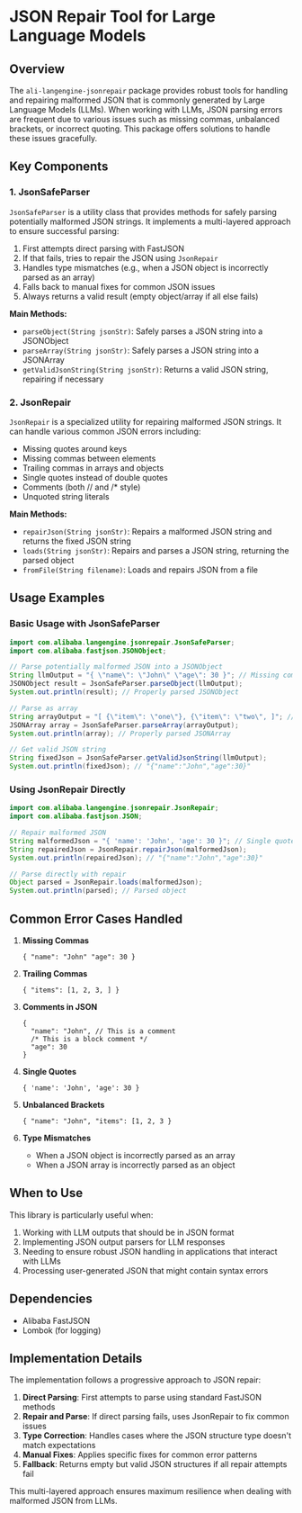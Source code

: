 # JSON Repair Tool for Large Language Models

## Overview

The `ali-langengine-jsonrepair` package provides robust tools for handling and repairing malformed JSON that is commonly generated by Large Language Models (LLMs). When working with LLMs, JSON parsing errors are frequent due to various issues such as missing commas, unbalanced brackets, or incorrect quoting. This package offers solutions to handle these issues gracefully.

## Key Components

### 1. JsonSafeParser

`JsonSafeParser` is a utility class that provides methods for safely parsing potentially malformed JSON strings. It implements a multi-layered approach to ensure successful parsing:

1. First attempts direct parsing with FastJSON
2. If that fails, tries to repair the JSON using `JsonRepair`
3. Handles type mismatches (e.g., when a JSON object is incorrectly parsed as an array)
4. Falls back to manual fixes for common JSON issues
5. Always returns a valid result (empty object/array if all else fails)

**Main Methods:**
- `parseObject(String jsonStr)`: Safely parses a JSON string into a JSONObject
- `parseArray(String jsonStr)`: Safely parses a JSON string into a JSONArray
- `getValidJsonString(String jsonStr)`: Returns a valid JSON string, repairing if necessary

### 2. JsonRepair

`JsonRepair` is a specialized utility for repairing malformed JSON strings. It can handle various common JSON errors including:

- Missing quotes around keys
- Missing commas between elements
- Trailing commas in arrays and objects
- Single quotes instead of double quotes
- Comments (both // and /* style)
- Unquoted string literals

**Main Methods:**
- `repairJson(String jsonStr)`: Repairs a malformed JSON string and returns the fixed JSON string
- `loads(String jsonStr)`: Repairs and parses a JSON string, returning the parsed object
- `fromFile(String filename)`: Loads and repairs JSON from a file

## Usage Examples

### Basic Usage with JsonSafeParser

```java
import com.alibaba.langengine.jsonrepair.JsonSafeParser;
import com.alibaba.fastjson.JSONObject;

// Parse potentially malformed JSON into a JSONObject
String llmOutput = "{ \"name\": \"John\" \"age\": 30 }"; // Missing comma
JSONObject result = JsonSafeParser.parseObject(llmOutput);
System.out.println(result); // Properly parsed JSONObject

// Parse as array
String arrayOutput = "[ {\"item\": \"one\"}, {\"item\": \"two\", ]"; // Trailing comma
JSONArray array = JsonSafeParser.parseArray(arrayOutput);
System.out.println(array); // Properly parsed JSONArray

// Get valid JSON string
String fixedJson = JsonSafeParser.getValidJsonString(llmOutput);
System.out.println(fixedJson); // "{"name":"John","age":30}"
```

### Using JsonRepair Directly

```java
import com.alibaba.langengine.jsonrepair.JsonRepair;
import com.alibaba.fastjson.JSON;

// Repair malformed JSON
String malformedJson = "{ 'name': 'John', 'age': 30 }"; // Single quotes instead of double
String repairedJson = JsonRepair.repairJson(malformedJson);
System.out.println(repairedJson); // "{"name":"John","age":30}"

// Parse directly with repair
Object parsed = JsonRepair.loads(malformedJson);
System.out.println(parsed); // Parsed object
```

## Common Error Cases Handled

1. **Missing Commas**
   ```
   { "name": "John" "age": 30 }
   ```

2. **Trailing Commas**
   ```
   { "items": [1, 2, 3, ] }
   ```

3. **Comments in JSON**
   ```
   { 
     "name": "John", // This is a comment
     /* This is a block comment */
     "age": 30
   }
   ```

4. **Single Quotes**
   ```
   { 'name': 'John', 'age': 30 }
   ```

5. **Unbalanced Brackets**
   ```
   { "name": "John", "items": [1, 2, 3 }
   ```

6. **Type Mismatches**
   - When a JSON object is incorrectly parsed as an array
   - When a JSON array is incorrectly parsed as an object

## When to Use

This library is particularly useful when:

1. Working with LLM outputs that should be in JSON format
2. Implementing JSON output parsers for LLM responses
3. Needing to ensure robust JSON handling in applications that interact with LLMs
4. Processing user-generated JSON that might contain syntax errors

## Dependencies

- Alibaba FastJSON
- Lombok (for logging)

## Implementation Details

The implementation follows a progressive approach to JSON repair:

1. **Direct Parsing**: First attempts to parse using standard FastJSON methods
2. **Repair and Parse**: If direct parsing fails, uses JsonRepair to fix common issues
3. **Type Correction**: Handles cases where the JSON structure type doesn't match expectations
4. **Manual Fixes**: Applies specific fixes for common error patterns
5. **Fallback**: Returns empty but valid JSON structures if all repair attempts fail

This multi-layered approach ensures maximum resilience when dealing with malformed JSON from LLMs.
